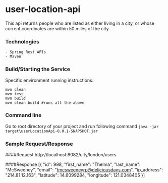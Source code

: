 # user-location-api
This api returns people who are listed as either living in a city, 
or whose current coordinates are within 50 miles of the city.

### Technologies
    - Spring Rest APIs
    - Maven
    
### Build/Starting the Service
Specific environment running instructions:

    mvn clean
    mvn test
    mvn build
    mvn clean build #runs all the above
    
### Command line
Go to root directory of your project and run following command
`java -jar target\userLocationApi-0.0.1-SNAPSHOT.jar`

### Sample Request/Response
####Request
http://localhost:8082/city/london/users

####Response
[{
  "id": 998,
  "first_name": "Thelma",
  "last_name": "McSweeney",
  "email": "tmcsweeneyrp@deliciousdays.com",
  "ip_address": "214.81.12.163",
  "latitude": 14.6099284,
  "longitude": 121.0348405
}]